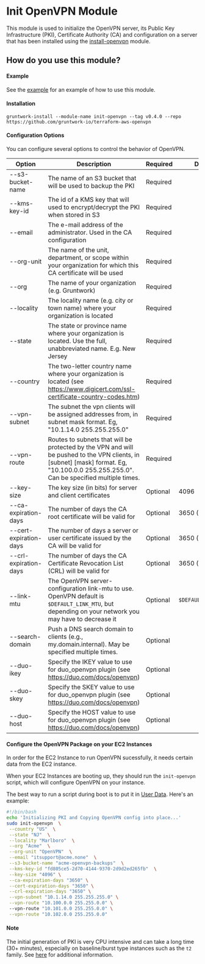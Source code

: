 # Init OpenVPN Module

This module is used to initialize the OpenVPN server, its Public Key Infrastructure (PKI), Certificate Authority
(CA) and configuration on a server that has been installed using the [install-openvpn](../install-openvpn) module.

## How do you use this module?

#### Example

See the [example](/examples/openvpn-host) for an example of how to use this module.

#### Installation

```
gruntwork-install --module-name init-openvpn --tag v0.4.0 --repo https://github.com/gruntwork-io/terraform-aws-openvpn
```

#### Configuration Options
You can configure several options to control the behavior of OpenVPN. 

|Option|Description|Required|Default|
|-------------------------|---|---|-------------|
|--s3-bucket-name|The name of an S3 bucket that will be used to backup the PKI|Required
|--kms-key-id|The id of a KMS key that will used to encrypt/decrypt the PKI when stored in S3|Required
|--email|The e-mail address of the administrator. Used in the CA configuration|Required
|--org-unit|The name of the unit, department, or scope within your organization for which this CA certificate will be used|Required
|--org|The name of your organization (e.g. Gruntwork)|Required
|--locality|The locality name (e.g. city or town name) where your organization is located|Required
|--state|The state or province name where your organization is located. Use the full, unabbreviated name. E.g. New Jersey|Required
|--country|The two-letter country name where your organization is located (see https://www.digicert.com/ssl-certificate-country-codes.htm)|Required
|--vpn-subnet|The subnet the vpn clients will be assigned addresses from, in subnet mask format. Eg, "10.1.14.0 255.255.255.0"|Required
|--vpn-route|Routes to subnets that will be protected by the VPN and will be pushed to the VPN clients, in [subnet] [mask] format. Eg, "10.100.0.0 255.255.255.0". Can be specified multiple times.|Required
|--key-size|The key size (in bits) for server and client certificates|Optional|4096
|--ca-expiration-days|The number of days the CA root certificate will be valid for|Optional|3650 (10 years)
|--cert-expiration-days|The number of days a server or user certificate issued by the CA will be valid for|Optional|3650 (10 years)
|--crl-expiration-days|The number of days the CA Certificate Revocation List (CRL) will be valid for|Optional|3650 (10 years)
|--link-mtu|The OpenVPN server-configuration link-mtu to use. OpenVPN default is `$DEFAULT_LINK_MTU`, but depending on your network you may have to decrease it|Optional|`$DEFAULT_LINK_MTU`
|--search-domain|Push a DNS search domain to clients (e.g., my.domain.internal). May be specified multiple times.|Optional
|--duo-ikey|Specify the IKEY value to use for duo_openvpn plugin (see https://duo.com/docs/openvpn)|Optional
|--duo-skey|Specify the SKEY value to use for duo_openvpn plugin (see https://duo.com/docs/openvpn)|Optional
|--duo-host|Specify the HOST value to use for duo_openvpn plugin (see https://duo.com/docs/openvpn)|Optional


#### Configure the OpenVPN Package on your EC2 Instances

In order for the EC2 Instance to run OpenVPN sucessfully, it needs certain data from the EC2 instance.

When your EC2 Instances are booting up, they should run the `init-openvpn` script, which will configure
OpenVPN on your instance. 

The best way to run a script during boot is to put it in [User
Data](http://docs.aws.amazon.com/AWSEC2/latest/UserGuide/user-data.html#user-data-shell-scripts). Here's an example:

```bash
#!/bin/bash
echo 'Initializing PKI and Copying OpenVPN config into place...'
sudo init-openvpn  \
 --country "US"  \
 --state "NJ"  \
 --locality "Marlboro"  \
 --org "Acme"  \
 --org-unit "OpenVPN"  \
 --email "itsupport@acme.none"  \
 --s3-bucket-name "acme-openvpn-backups"  \
 --kms-key-id "fd805ce5-2d70-4144-9370-2d9d2ed265fb"  \
 --key-size "4096" \
 --ca-expiration-days "3650" \
 --cert-expiration-days "3650" \
 --crl-expiration-days "3650" \
 --vpn-subnet "10.1.14.0 255.255.255.0" \
 --vpn-route "10.100.0.0 255.255.0.0" \ 
 --vpn-route "10.101.0.0 255.255.0.0" \
 --vpn-route "10.102.0.0 255.255.0.0"
```
#### Note
The initial generation of PKI is very CPU intensive and can take a long time (30+ minutes), especially on baseline/burst
type instances such as the `t2` family. See [here](http://docs.aws.amazon.com/AWSEC2/latest/UserGuide/t2-instances.html#t2-instances-cpu-credits)
for additional information.
